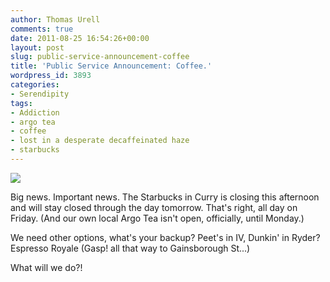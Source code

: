 ```yaml
---
author: Thomas Urell
comments: true
date: 2011-08-25 16:54:26+00:00
layout: post
slug: public-service-announcement-coffee
title: 'Public Service Announcement: Coffee.'
wordpress_id: 3893
categories:
- Serendipity
tags:
- Addiction
- argo tea
- coffee
- lost in a desperate decaffeinated haze
- starbucks
---
```


[![](http://farm4.static.flickr.com/3082/2798992307_ce9868db4c_b.jpg)](http://www.flickr.com/photos/dimi3/2798992307/in/photostream/)




Big news. Important news. The Starbucks in Curry is closing this afternoon and will stay closed through the day tomorrow. That's right, all day on Friday. (And our own local Argo Tea isn't open, officially, until Monday.)




We need other options, what's your backup? Peet's in IV, Dunkin' in Ryder? Espresso Royale (Gasp! all that way to Gainsborough St...)




What will we do?!
